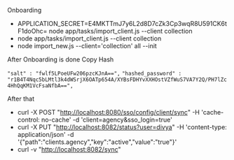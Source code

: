 


Onboarding

* APPLICATION_SECRET=E4MKTTmJ7y6L2d8D7cZk3Cp3wqR8U591CK6tF1doOhc= node app/tasks/import_client.js --client collection
* node app/tasks/import_client.js --client collection
* node import_new.js --client='collection' all --init

After Onboarding is done  Copy Hash

`"salt" : "fwlf5LPoeUFw206pzcKJnA==",` 
`"hashed_password" : "r1B4T4Nqc5bLMtl3k4dWSrjX6OATp654A/XYBsFDHYvXXHOstVZfWuS7VA7Y2Q/PH7lZc4HhQqKM1VcFsaNfbA==",`


After that

* curl -X POST "[http://localhost:8080/sso/config/client/sync](http://localhost:8080/sso/config/client/sync)" -H 'cache-control: no-cache' -d 'client=agency&sso_login=true' 
* curl -X PUT "[http://localhost:8082/status?user=divya](http://localhost:8082/status?user=divya)" -H 'content-type: application/json' -d '{"path":"clients.agency","key":"active","value":"true"}'
* curl -v "[http://localhost:8082/sync](http://localhost:8082/sync)"

